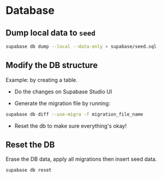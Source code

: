 # Database

## Dump local data to `seed`

```bash
supabase db dump --local --data-only > supabase/seed.sql
```

## Modify the DB structure

Example: by creating a table.

- Do the changes on Supabase Studio UI

- Generate the migration file by running:

```bash
supabase db diff --use-migra -f migration_file_name
```

- Reset the db to make sure everything's okay!

## Reset the DB

Erase the DB data, apply all migrations then insert seed data.

```bash
supabase db reset
```
